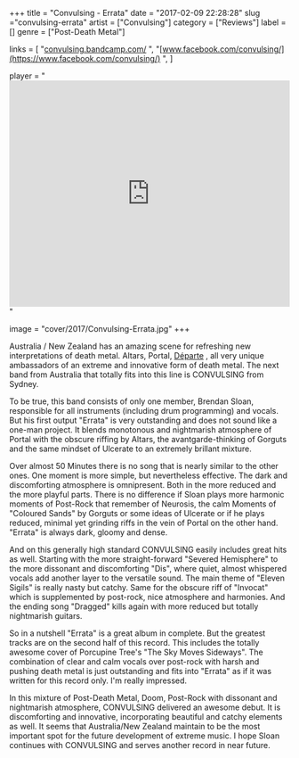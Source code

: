+++
title = "Convulsing - Errata"
date = "2017-02-09 22:28:28"
slug ="convulsing-errata"
artist = ["Convulsing"]
category = ["Reviews"]
label = []
genre = ["Post-Death Metal"]

links = [
    "[convulsing.bandcamp.com/](https://convulsing.bandcamp.com/)  ",
    "[www.facebook.com/convulsing/](https://www.facebook.com/convulsing/)  ",
]

player = "<iframe style='border: 0; width: 100%; height: 406px;' src='https://bandcamp.com/EmbeddedPlayer/album=1553009665/size=large/bgcol=333333/linkcol=ffffff/artwork=none/transparent=true/' seamless><a href='http://convulsing.bandcamp.com/album/errata'>Errata by Convulsing</a></iframe>"

image = "cover/2017/Convulsing-Errata.jpg"
+++

Australia / New Zealand has an amazing scene for refreshing new interpretations of death metal. Altars, Portal, [Départe](https://thenocturnalsilence.de/artist/departe/)  , all very unique ambassadors of an extreme and innovative form of death metal. The next band from Australia that totally fits into this line is CONVULSING from Sydney.

To be true, this band consists of only one member, Brendan Sloan, responsible for all instruments (including drum programming) and vocals. But his first output "Errata" is very outstanding and does not sound like a one-man project. It blends monotonous and nightmarish atmosphere of Portal with the obscure riffing by Altars, the avantgarde-thinking of Gorguts and the same mindset of Ulcerate to an extremely brillant mixture.

Over almost 50 Minutes there is no song that is nearly similar to the other ones. One moment is more simple, but nevertheless effective. The dark and discomforting atmosphere is omnipresent. Both in the more reduced and the more playful parts. There is no difference if Sloan plays more harmonic moments of Post-Rock that remember of Neurosis, the calm Moments of "Coloured Sands" by Gorguts or some ideas of Ulcerate or if he plays reduced, minimal yet grinding riffs in the vein of Portal on the other hand. "Errata" is always dark, gloomy and dense.

And on this generally high standard CONVULSING easily includes great hits as well. Starting with the more straight-forward "Severed Hemisphere" to the more dissonant and discomforting "Dis", where quiet, almost whispered vocals add another layer to the versatile sound. The main theme of "Eleven Sigils" is really nasty but catchy. Same for the obscure riff of "Invocat" which is supplemented by post-rock, nice atmosphere and harmonies. And the ending song "Dragged" kills again with more reduced but totally nightmarish guitars.

So in a nutshell "Errata" is a great album in complete. But the greatest tracks are on the second half of this record. This includes the totally awesome cover of Porcupine Tree's "The Sky Moves Sideways". The combination of clear and calm vocals over post-rock with harsh and pushing death metal is just outstanding and fits into "Errata" as if it was written for this record only. I'm really impressed.

In this mixture of Post-Death Metal, Doom, Post-Rock with dissonant and nightmarish atmosphere, CONVULSING delivered an awesome debut. It is discomforting and innovative, incorporating beautiful and catchy elements as well. It seems that Australia/New Zealand maintain to be the most important spot for the future development of extreme music. I hope Sloan continues with CONVULSING and serves another record in near future.
